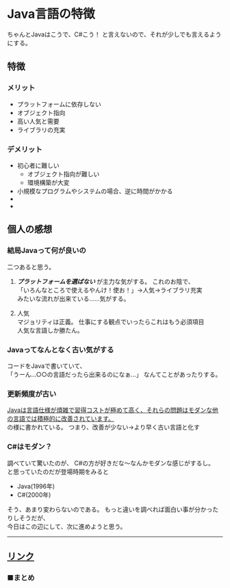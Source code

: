 # Java言語の特徴

ちゃんとJavaはこうで、C#こう！
と言えないので、それが少しでも言えるようにする。

## 特徴  

### メリット
+ プラットフォームに依存しない
+ オブジェクト指向
+ 高い人気と需要
+ ライブラリの充実

### デメリット
- 初心者に難しい
    - オブジェクト指向が難しい
    - 環境構築が大変
- 小規模なプログラムやシステムの場合、逆に時間がかかる
- 
- 


## 個人の感想

### 結局Javaって何が良いの

二つあると思う。

1. ***プラットフォームを選ばない*** が主力な気がする。
これのお陰で、  
「いろんなところで使えるやんけ！使お！」→人気→ライブラリ充実  
みたいな流れが出来ている......気がする。

2. 人気  
マジョリティは正義。
仕事にする観点でいったらこれはもう必須項目  
人気な言語しか勝たん。


### Javaってなんとなく古い気がする
コードをJavaで書いていて、  
「うーん...○○の言語だったら出来るのになぁ...」
なんてことがあったりする。

### 更新頻度が古い
<a  href="https://jp.quora.com/Java%E3%83%97%E3%83%AD%E3%82%B0%E3%83%A9%E3%83%9F%E3%83%B3%E3%82%B0%E8%A8%80%E8%AA%9E%E3%81%AE%E3%83%87%E3%83%A1%E3%83%AA%E3%83%83%E3%83%88%E3%81%AF%E4%BD%95%E3%81%A7%E3%81%99%E3%81%8B">Javaは言語仕様が煩雑で習得コストが極めて高く、それらの問題はモダンな他の言語では積極的に改善されています。</a>  
の様に書かれている。
つまり、改善が少ない→より早く古い言語と化す

### C#はモダン？
調べていて驚いたのが、
C#の方が好きだな～なんかモダンな感じがするし。  
と思っていたのだが登場時期をみると
+ Java(1996年)
+ C#(2000年)  

そう、あまり変わらないのである。
もっと違いを調べれば面白い事が分かったりしそうだが、  
今日はこの辺にして、次に進めようと思う。











---
## <a  href="">リンク</a>
### ■まとめ  